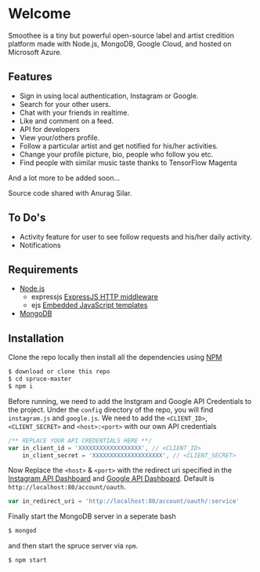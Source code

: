 # Welcome


Smoothee is a tiny but powerful open-source label and artist credition platform made with Node.js, MongoDB, Google Cloud, and hosted on Microsoft Azure. 

## Features

* Sign in using local authentication, Instagram or Google.
* Search for your other users.
* Chat with your friends in realtime.
* Like and comment on a feed.
* API for developers
* View your/others profile.
* Follow a particular artist and get notified for his/her activities.
* Change your profile picture, bio, people who follow you etc.
* Find people with similar music taste thanks to TensorFlow Magenta

And a lot more to be added soon...

Source code shared with Anurag Silar. 

## To Do's

* Activity feature for user to see follow requests and his/her daily activity.
* Notifications

## Requirements

* [Node.js](https://nodejs.org)  
  * expressjs [ExpressJS HTTP middleware](https://npmjs.org/package/express)
  * ejs [Embedded JavaScript templates](https://npmjs.org/package/ejs)        
* [MongoDB](http://mongodb.org)

## Installation

Clone the repo locally then install all the dependencies using [NPM](https://npmjs.org/)

```bash
$ download or clone this repo
$ cd spruce-master
$ npm i
```

Before running, we need to add the Instgram and Google API Credentials to the project. Under the `config` directory of the repo, you will find `instagram.js` and `google.js`. We need to add the `<CLIENT_ID>`, `<CLIENT_SECRET>` and `<host>:<port>` with our own API credentials

```javascript
/** REPLACE YOUR API CREDENTIALS HERE **/
var in_client_id = 'XXXXXXXXXXXXXXXXXX', // <CLIENT_ID>
    in_client_secret = 'XXXXXXXXXXXXXXXXXXXX', // <CLIENT_SECRET>
```

Now Replace the `<host>` & `<port>` with the redirect uri specified in the [Instagram API Dashboard](https://www.instagram.com/developer) and [Google API Dashboard](https://developers.google.com). Default is `http://localhost:80/account/oauth`.

```javascript
var in_redirect_uri = 'http://localhost:80/account/oauth/:service'
```

Finally start the MongoDB server in a seperate bash

```bash
$ mongod
```

and then start the spruce server via `npm`.

```bash
$ npm start
```
